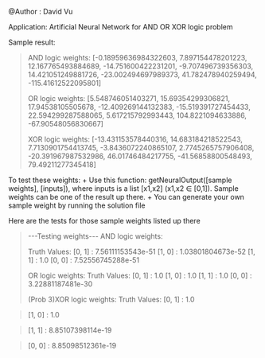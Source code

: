 @Author : David Vu

Application: Artificial Neural Network for AND OR XOR logic problem

Sample result:
> AND logic weights:  [-0.18959636984322603, 7.897154478201223, 12.167765493884689,
> -14.751600422231201, -9.707496739356303, 14.421051249881726, -23.002494697989373,
> 41.782478940259494, -115.41612522095801]
> 
> OR logic weights:  [5.548746051403271, 15.69354299306821, 17.94538105505678,
> -12.409269144132383, -15.519391727454433, 22.594299287588065, 5.617215792993443,
> 104.8221094633886, -67.90548056830667]
> 
> XOR logic weights:  [-13.431153578440316, 14.683184218522543, 7.7130901754413745, 
> -3.8436072240865107, 2.7745265757906408, -20.391967987532986, 46.01746484217755, 
> -41.56858800548493, 79.49211277345418]


To test these weights:
	+ Use this function: getNeuralOutput([sample weights], [inputs]), where inputs is a list [x1,x2] (x1,x2 ∈ [0,1]). Sample weights can be one of the result up there.
	+ You can generate your own sample weight by running the solution file


Here are the tests for those sample weights listed up there

> ---Testing weights---
> AND logic weights: 
>
> Truth Values:
> [0, 1] : 7.56111153543e-51
> [1, 0] : 1.03801804673e-52
> [1, 1] : 1.0
> [0, 0] : 7.52556745288e-51
> 
> OR logic weights: 
> Truth Values:
> [0, 1] : 1.0
> [1, 0] : 1.0
> [1, 1] : 1.0
> [0, 0] : 3.22881187481e-30
> 
> (Prob 3)XOR logic weights: 
> Truth Values:
> [0, 1] : 1.0

> [1, 0] : 1.0

> [1, 1] : 8.85107398114e-19

> [0, 0] : 8.85098512361e-19


